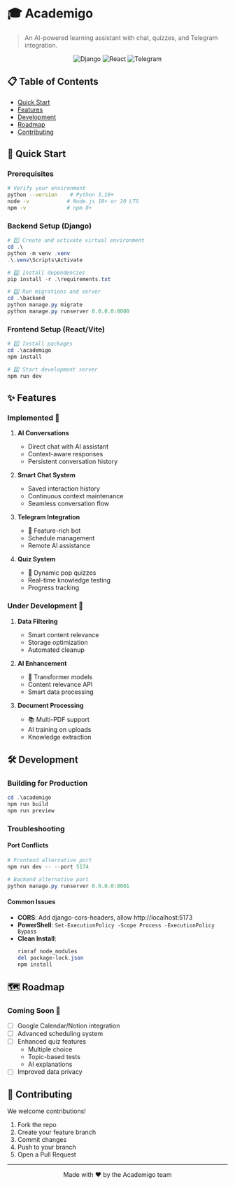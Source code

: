 # 🎓 Academigo

> An AI-powered learning assistant with chat, quizzes, and Telegram integration.

<div align="center">

![Django](https://img.shields.io/badge/Django-092E20?style=for-the-badge&logo=django&logoColor=white)
![React](https://img.shields.io/badge/React-61DAFB?style=for-the-badge&logo=react&logoColor=black)
![Telegram](https://img.shields.io/badge/Telegram-26A5E4?style=for-the-badge&logo=telegram&logoColor=white)

</div>

## 📋 Table of Contents
- [Quick Start](#-quick-start)
- [Features](#-features)
- [Development](#-development)
- [Roadmap](#-roadmap)
- [Contributing](#-contributing)

## 🚀 Quick Start

### Prerequisites
```bash
# Verify your environment
python --version    # Python 3.10+
node -v            # Node.js 18+ or 20 LTS
npm -v             # npm 8+
```

### Backend Setup (Django)
```powershell
# 1️⃣ Create and activate virtual environment
cd .\
python -m venv .venv
.\.venv\Scripts\Activate

# 2️⃣ Install dependencies
pip install -r .\requirements.txt

# 3️⃣ Run migrations and server
cd .\backend
python manage.py migrate
python manage.py runserver 0.0.0.0:8000
```

### Frontend Setup (React/Vite)
```powershell
# 1️⃣ Install packages
cd .\academigo
npm install

# 2️⃣ Start development server
npm run dev
```

## ✨ Features

### Implemented 🎯
1. **AI Conversations**
   - Direct chat with AI assistant
   - Context-aware responses
   - Persistent conversation history

2. **Smart Chat System**
   - Saved interaction history
   - Continuous context maintenance
   - Seamless conversation flow

3. **Telegram Integration**
   - 🤖 Feature-rich bot
   - Schedule management
   - Remote AI assistance

4. **Quiz System**
   - 📝 Dynamic pop quizzes
   - Real-time knowledge testing
   - Progress tracking

### Under Development 🔧
1. **Data Filtering**
   - Smart content relevance
   - Storage optimization
   - Automated cleanup

2. **AI Enhancement**
   - 🧠 Transformer models
   - Content relevance API
   - Smart data processing

3. **Document Processing**
   - 📚 Multi-PDF support
   - AI training on uploads
   - Knowledge extraction

## 🛠 Development

### Building for Production
```powershell
cd .\academigo
npm run build
npm run preview
```

### Troubleshooting

#### Port Conflicts
```powershell
# Frontend alternative port
npm run dev -- --port 5174

# Backend alternative port
python manage.py runserver 0.0.0.0:8001
```

#### Common Issues
- **CORS**: Add django-cors-headers, allow http://localhost:5173
- **PowerShell**: `Set-ExecutionPolicy -Scope Process -ExecutionPolicy Bypass`
- **Clean Install**: 
  ```powershell
  rimraf node_modules
  del package-lock.json
  npm install
  ```

## 🗺 Roadmap

### Coming Soon 📅
- [ ] Google Calendar/Notion integration
- [ ] Advanced scheduling system
- [ ] Enhanced quiz features
  - Multiple choice
  - Topic-based tests
  - AI explanations
- [ ] Improved data privacy

## 🤝 Contributing
We welcome contributions! 

1. Fork the repo
2. Create your feature branch
3. Commit changes
4. Push to your branch
5. Open a Pull Request

---

<div align="center">
Made with ❤️ by the Academigo team
</div>